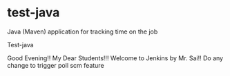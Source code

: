 # test-java
Java (Maven) application for tracking time on the job

Test-java

Good Evening!! My Dear Students!!! Welcome to Jenkins by Mr. Sai!!
Do any change to trigger poll scm feature
